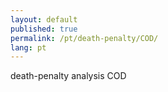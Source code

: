 ```yaml
---
layout: default
published: true
permalink: /pt/death-penalty/COD/
lang: pt
---
```


death-penalty analysis COD
